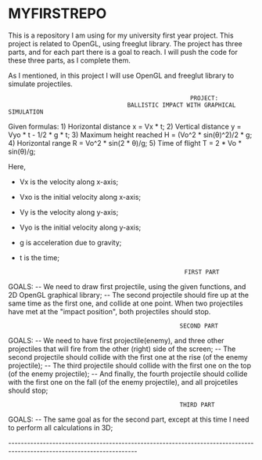 # MYFIRSTREPO

This is a repository I am using for my university first year project. This project is related to OpenGL, using freeglut library.
The project has three parts, and for each part there is a goal to reach. I will push the code for these three parts, as I complete them.

As I mentioned, in this project I will use OpenGL and freeglut library to simulate projectiles.


                                                        PROJECT:
                                      BALLISTIC IMPACT WITH GRAPHICAL SIMULATION


Given formulas:           1) Horizontal distance x = Vx * t;
                                    2) Vertical distance y = Vyo * t - 1/2 * g * t;
                                    3) Maximum height reached H = (Vo^2 * sin(θ)^2)/2 * g;
                                    4) Horizontal range R = Vo^2 * sin(2 * θ)/g;
                                    5) Time of flight T = 2 * Vo * sin(θ)/g;
                              
Here, 
- Vx is the velocity along x-axis;
- Vxo is the initial velocity along x-axis;
- Vy is the velocity along y-axis;
- Vyo is the initial velocity along y-axis;
- g is acceleration due to gravity;
- t is the time;

                                                     FIRST PART

GOALS:       -- We need to draw first projectile, using the given functions, and 2D OpenGL graphical library;
                    -- The second projectile should fire up at the same time as the first one, and collide at one point. 
                        When two projectiles have met at the "impact position", both projectiles should stop.

                                                     SECOND PART

GOALS:       -- We need to have first projectile(enemy), and three other projectiles that will fire from the other (right)
                        side of the screen;
                    -- The second projectile should collide with the first one at the rise (of the enemy projectile); 
                    -- The third projectile should collide with the first one on the top (of the enemy projectile); 
                    -- And finally, the fourth projectile should collide with the first one on the fall (of the enemy projectile),
                        and all projcetiles should stop; 

                                                     THIRD PART

GOALS:       -- The same goal as for the second part, except at this time I need to perform all calculations in 3D;


-------------------------------------------------------<end>----------------------------------------------------------------
